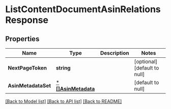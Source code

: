 # ListContentDocumentAsinRelationsResponse

## Properties
Name | Type | Description | Notes
------------ | ------------- | ------------- | -------------
**NextPageToken** | **string** |  | [optional] [default to null]
**AsinMetadataSet** | [***[]AsinMetadata**](array.md) |  | [default to null]

[[Back to Model list]](../README.md#documentation-for-models) [[Back to API list]](../README.md#documentation-for-api-endpoints) [[Back to README]](../README.md)

